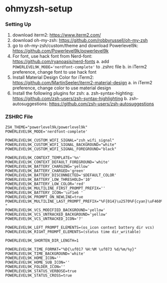 # ohmyzsh-setup

### Setting Up
1. download iterm2: https://www.iterm2.com/
2. download oh-my-zsh: https://github.com/robbyrussell/oh-my-zsh
3. go to oh-my-zsh/custom/theme and download Powerlevel9k: https://github.com/Powerlevel9k/powerlevel9k
4. For font, use hack font from Nerd-font: https://github.com/ryanoasis/nerd-fonts
  a. add ```POWERLEVEL9K_MODE='nerdfont-complete'``` to .zshrc file
  b. in iTerm2 preference, change font to use hack font
5. Install Material Design Color for iTerm2: https://github.com/MartinSeeler/iterm2-material-design
  a. in iTerm2 preference, change color to use material design
6. Install the following plugins for zsh:
  a. zsh-syntax-highting: https://github.com/zsh-users/zsh-syntax-highlighting
  b. zsh-autosuggestions: https://github.com/zsh-users/zsh-autosuggestions
  
### ZSHRC File
```
ZSH_THEME="powerlevel9k/powerlevel9k"
POWERLEVEL9K_MODE='nerdfont-complete'

POWERLEVEL9K_CUSTOM_WIFI_SIGNAL="zsh_wifi_signal"
POWERLEVEL9K_CUSTOM_WIFI_SIGNAL_BACKGROUND="white"
POWERLEVEL9K_CUSTOM_WIFI_SIGNAL_FOREGROUND="black"

POWERLEVEL9K_CONTEXT_TEMPLATE='%n'
POWERLEVEL9K_CONTEXT_DEFAULT_FOREGROUND='white'
POWERLEVEL9K_BATTERY_CHARGING='yellow'
POWERLEVEL9K_BATTERY_CHARGED='green'
POWERLEVEL9K_BATTERY_DISCONNECTED='$DEFAULT_COLOR'
POWERLEVEL9K_BATTERY_LOW_THRESHOLD='10'
POWERLEVEL9K_BATTERY_LOW_COLOR='red'
POWERLEVEL9K_MULTILINE_FIRST_PROMPT_PREFIX=''
POWERLEVEL9K_BATTERY_ICON='\uf1e6 '
POWERLEVEL9K_PROMPT_ON_NEWLINE=true
POWERLEVEL9K_MULTILINE_LAST_PROMPT_PREFIX="%F{014}\u2570%F{cyan}\uF460%F{073}\uF460%F{109}\uF460%f "
POWERLEVEL9K_VCS_MODIFIED_BACKGROUND='yellow'
POWERLEVEL9K_VCS_UNTRACKED_BACKGROUND='yellow'
POWERLEVEL9K_VCS_UNTRACKED_ICON='?'

POWERLEVEL9K_LEFT_PROMPT_ELEMENTS=(os_icon context battery dir vcs)
POWERLEVEL9K_RIGHT_PROMPT_ELEMENTS=(status time dir_writable)

POWERLEVEL9K_SHORTEN_DIR_LENGTH=1

POWERLEVEL9K_TIME_FORMAT="%D{\uf017 %H:%M \uf073 %d/%m/%y}"
POWERLEVEL9K_TIME_BACKGROUND='white'
POWERLEVEL9K_HOME_ICON=''
POWERLEVEL9K_HOME_SUB_ICON=''
POWERLEVEL9K_FOLDER_ICON=''
POWERLEVEL9K_STATUS_VERBOSE=true
POWERLEVEL9K_STATUS_CROSS=true
```
  
